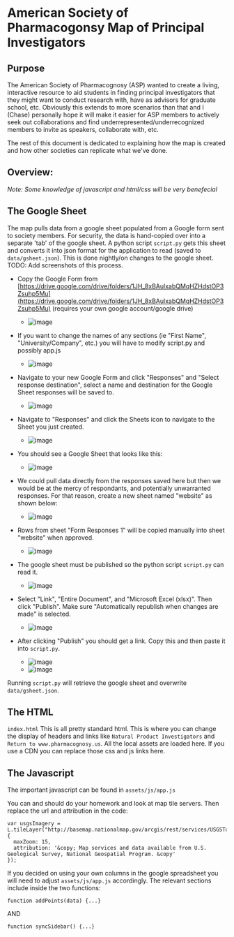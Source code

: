 # American Society of Pharmacogonsy Map of Principal Investigators

## Purpose

The American Society of Pharmacognosy (ASP) wanted to create a living, interactive resource to aid students in finding principal investigators that they might want to conduct research with, have as advisors for graduate school, etc. Obviously this extends to more scenarios than that and I (Chase) personally hope it will make it easier for ASP members to actively seek out collaborations and find underrepresented/underrecognized members to invite as speakers, collaborate with, etc.

The rest of this document is dedicated to explaining how the map is created and how other societies can replicate what we've done. 

## Overview:

*Note: Some knowledge of javascript and html/css will be very benefecial*

## The Google Sheet

The map pulls data from a google sheet populated from a Google form sent to society members. For security, the data is hand-copied over into a separate 'tab' of the google sheet. A python script `script.py` gets this sheet and converts it into json format for the application to read (saved to `data/gsheet.json`). This is done nightly/on changes to the google sheet. 
TODO: Add screenshots of this process.


- Copy the Google Form from [https://drive.google.com/drive/folders/1JH_8xBAulxabQMqHZHdstOP3Zsuhp5Mu](https://drive.google.com/drive/folders/1JH_8xBAulxabQMqHZHdstOP3Zsuhp5Mu) (requires your own google account/google drive)
  - ![image](https://user-images.githubusercontent.com/18691127/73891080-086e3f00-4839-11ea-9392-ea5ed7903bef.png)


- If you want to change the names of any sections (ie "First Name", "University/Company", etc.) you will have to modify script.py and possibly app.js
  - ![image](https://user-images.githubusercontent.com/18691127/73892730-48cfbc00-483d-11ea-96f1-8a501e219891.png)

- Navigate to your new Google Form and click "Responses" and "Select response destination", select a name and destination for the Google Sheet responses will be saved to.
  - ![image](https://user-images.githubusercontent.com/18691127/73888497-597b3480-4833-11ea-8142-de6390369f02.png)

- Navigate to "Responses" and click the Sheets icon to navigate to the Sheet you just created.
  - ![image](https://user-images.githubusercontent.com/18691127/73888504-5da75200-4833-11ea-931a-5a74f617cf7d.png)

- You should see a Google Sheet that looks like this:
  - ![image](https://user-images.githubusercontent.com/18691127/73892090-87fd0d80-483b-11ea-956b-50700cd6266c.png)

- We could pull data directly from the responses saved here but then we would be at the mercy of respondants, and potentially unwarranted responses. For that reason, create a new sheet named "website" as shown below:
  - ![image](https://user-images.githubusercontent.com/18691127/73892085-85021d00-483b-11ea-876b-2775a4c7ef8d.png)

- Rows from sheet "Form Responses 1" will be copied manually into sheet "website" when approved.
  - ![image](https://user-images.githubusercontent.com/18691127/73888708-baa30800-4833-11ea-96eb-4d93557fd1c3.png)

- The google sheet must be published so the python script `script.py` can read it. 
  - ![image](https://user-images.githubusercontent.com/18691127/73888746-cbec1480-4833-11ea-9208-5c26ada1b992.png)

- Select "Link", "Entire Document", and "Microsoft Excel (xlsx)". Then click "Publish".  Make sure "Automatically republish when changes are made" is selected.
  - ![image](https://user-images.githubusercontent.com/18691127/73888751-ce4e6e80-4833-11ea-8ded-a48dd8a9ecbe.png)

- After clicking "Publish" you should get a link. Copy this and then paste it into `script.py`.
  - ![image](https://user-images.githubusercontent.com/18691127/73888758-d1495f00-4833-11ea-861d-9dee4cf2232c.png)
  - ![image](https://user-images.githubusercontent.com/18691127/73892503-c0e9b200-483c-11ea-874e-2128865a8584.png)

Running `script.py` will retrieve the google sheet and overwrite `data/gsheet.json`.



## The HTML

`index.html`
This is all pretty standard html. This is where you can change the display of headers and links like `Natural Product Investigators` and `Return to www.pharmacognosy.us`.
All the local assets are loaded here. If you use a CDN you can replace those css and js links here.

## The Javascript

The important javascript can be found in `assets/js/app.js`

You can and should do your homework and look at map tile servers. Then replace the url and attribution in the code:

```{js}
var usgsImagery = L.tileLayer("http://basemap.nationalmap.gov/arcgis/rest/services/USGSTopo/MapServer/tile/{z}/{y}/{x}", {
  maxZoom: 15,
  attribution: '&copy; Map services and data available from U.S. Geological Survey, National Geospatial Program. &copy'
});
```

If you decided on using your own columns in the google spreadsheet you will need to adjust `assets/js/app.js` accordingly. The relevant sections include inside the two functions:

```{js}
function addPoints(data) {...}
```

AND

```{js}
function syncSidebar() {...}
```
